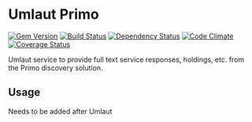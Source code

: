 # Umlaut Primo
[![Gem Version](https://badge.fury.io/rb/umlaut-primo.png)](http://badge.fury.io/rb/umlaut-primo)
[![Build Status](https://api.travis-ci.org/team-umlaut/umlaut-primo.png?branch=master)](https://travis-ci.org/team-umlaut/umlaut-primo)
[![Dependency Status](https://gemnasium.com/team-umlaut/umlaut-primo.png)](https://gemnasium.com/team-umlaut/umlaut-primo)
[![Code Climate](https://codeclimate.com/github/team-umlaut/umlaut-primo.png)](https://codeclimate.com/github/team-umlaut/umlaut-primo)
[![Coverage Status](https://coveralls.io/repos/team-umlaut/umlaut-primo/badge.png?branch=master)](https://coveralls.io/r/team-umlaut/umlaut-primo)

Umlaut service to provide full text service responses, holdings, etc. from the Primo discovery solution.

## Usage

Needs to be added after Umlaut